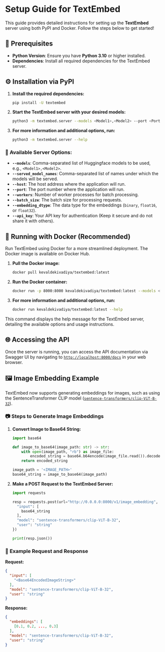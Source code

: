 # **Setup Guide for TextEmbed**

This guide provides detailed instructions for setting up the **TextEmbed** server using both PyPI and Docker. Follow the steps below to get started!

## 📝 **Prerequisites**

- **Python Version**: Ensure you have **Python 3.10** or higher installed.
- **Dependencies**: Install all required dependencies for the TextEmbed server.

## ⚙️ **Installation via PyPI**

1. **Install the required dependencies:**

    ```bash
    pip install -U textembed
    ```

2. **Start the TextEmbed server with your desired models:**

    ```bash
    python3 -m textembed.server --models <Model1>,<Model2> --port <Port>
    ```

3. **For more information and additional options, run:**

    ```bash
    python3 -m textembed.server --help
    ```

### 🔧 **Available Server Options:**

- **`--models`**: Comma-separated list of Huggingface models to be used, e.g., `<Model1>,<Model2>`.
- **`--served_model_names`**: Comma-separated list of names under which the models will be served.
- **`--host`**: The host address where the application will run.
- **`--port`**: The port number where the application will run.
- **`--workers`**: Number of worker processes for batch processing.
- **`--batch_size`**: The batch size for processing requests.
- **`--embedding_dtype`**: The data type for the embeddings (`binary`, `float16`, or `float32`).
- **`--api_key`**: Your API key for authentication (Keep it secure and do not share it with others).

## 🐳 **Running with Docker (Recommended)**

Run TextEmbed using Docker for a more streamlined deployment. The Docker image is available on Docker Hub.

1. **Pull the Docker image:**

    ```bash
    docker pull kevaldekivadiya/textembed:latest
    ```

2. **Run the Docker container:**

    ```bash
    docker run -p 8000:8000 kevaldekivadiya/textembed:latest --models <Model1>,<Model2> --port <Port>
    ```

3. **For more information and additional options, run:**

    ```bash
    docker run kevaldekivadiya/textembed:latest --help
    ```

This command displays the help message for the TextEmbed server, detailing the available options and usage instructions.

## 🌐 **Accessing the API**

Once the server is running, you can access the API documentation via Swagger UI by navigating to [`http://localhost:8000/docs`](http://localhost:8000/docs) in your web browser.

## 🖼️ **Image Embedding Example**

TextEmbed now supports generating embeddings for images, such as using the SentenceTransformer CLIP model ([`sentence-transformers/clip-ViT-B-32`](https://huggingface.co/sentence-transformers/clip-ViT-B-32)).

### 📷 **Steps to Generate Image Embeddings**

1. **Convert Image to Base64 String:**

    ```python
    import base64

    def image_to_base64(image_path: str) -> str:
        with open(image_path, "rb") as image_file:
            encoded_string = base64.b64encode(image_file.read()).decode('utf-8')
        return encoded_string

    image_path = '<IMAGE_PATH>'
    base64_string = image_to_base64(image_path)
    ```

2. **Make a POST Request to the TextEmbed Server:**

    ```python
    import requests

    resp = requests.post(url="http://0.0.0.0:8000/v1/image_embedding", json={
      "input": [
        base64_string
      ],
      "model": "sentence-transformers/clip-ViT-B-32",
      "user": "string"
    })

    print(resp.json())
    ```

### 📩 **Example Request and Response**

**Request:**

```json
{
  "input": [
    "<Base64EncodedImageString>"
  ],
  "model": "sentence-transformers/clip-ViT-B-32",
  "user": "string"
}
```

**Response:**

```json
{
  "embeddings": [
    [0.1, 0.2, ..., 0.3]
  ],
  "model": "sentence-transformers/clip-ViT-B-32",
  "user": "string"
}
```

